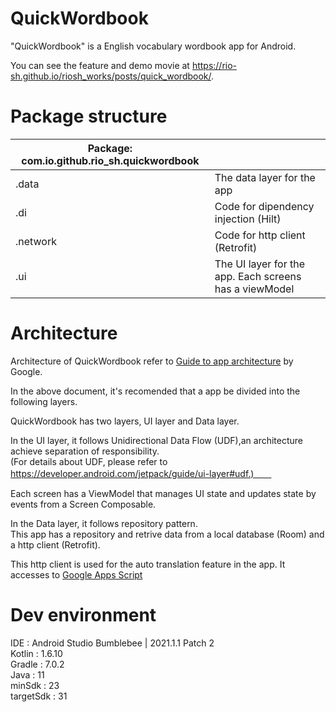 # QuickWordbook

"QuickWordbook" is a English vocabulary wordbook app for Android.  

You can see the feature and demo movie at https://rio-sh.github.io/riosh_works/posts/quick_wordbook/.

# Package structure
|Package: com.io.github.rio_sh.quickwordbook||
| ------------------ | :---------------------------- |
|.data| The data layer for the app |
|.di| Code for dipendency injection (Hilt)  |
|.network| Code for http client (Retrofit) |
|.ui| The UI layer for the app. Each screens has a viewModel|

# Architecture

Architecture of QuickWordbook refer to [Guide to app architecture](https://developer.android.com/jetpack/guide) by Google.  

In the above document, it's recomended that a app be divided into the following layers.  

<!-- <img src="https://developer.android.com/topic/libraries/architecture/images/mad-arch-overview.png" width=60%>  -->
  

QuickWordbook has two layers, UI layer and Data layer.

In the UI layer, it follows Unidirectional Data Flow (UDF),an architecture achieve separation of responsibility.    
(For details about UDF, please refer to https://developer.android.com/jetpack/guide/ui-layer#udf.)　　

Each screen has a ViewModel that manages UI state and updates state by events from a Screen Composable.  

<!-- <img src="https://developer.android.com/topic/libraries/architecture/images/mad-arch-ui-udf.png" width=60%>  -->

In the Data layer, it follows repository pattern.  
This app has a repository and retrive data from a local database (Room) and a http client (Retrofit).  

<!-- <img src="https://developer.android.com/topic/libraries/architecture/images/mad-arch-data-overview.png" width=60%>  -->

This http client is used for the auto translation feature in the app. It accesses to [Google Apps Script](https://www.google.com/script/start/)

# Dev environment
IDE : Android Studio Bumblebee | 2021.1.1 Patch 2  
Kotlin : 1.6.10  
Gradle : 7.0.2  
Java : 11  
minSdk : 23  
targetSdk : 31  
